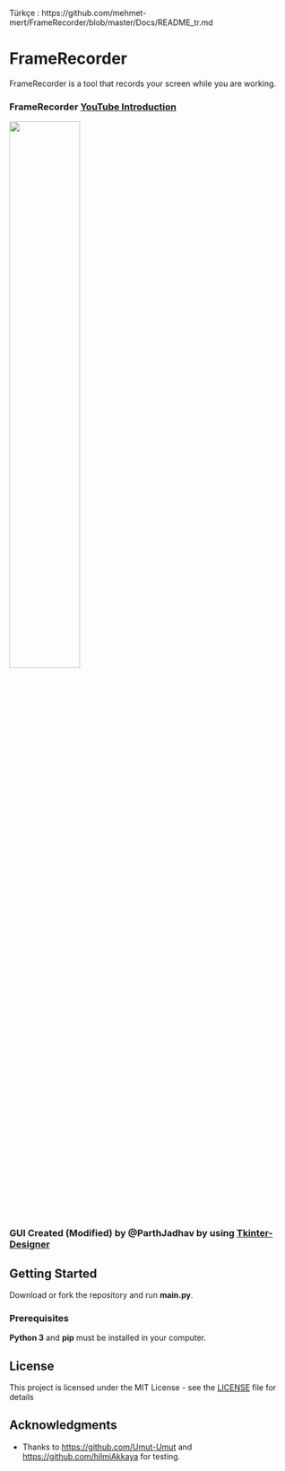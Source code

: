 <p> Türkçe : https://github.com/mehmet-mert/FrameRecorder/blob/master/Docs/README_tr.md</p>

# FrameRecorder

FrameRecorder is a tool that records your screen while you are working.

### FrameRecorder [YouTube Introduction](https://www.youtube.com/watch?v=lYoVWss5-F0&t=1s)

<img width=50% src="https://raw.githubusercontent.com/mehmet-mert/FrameRecorder/master/Docs/Ekran%20Al%C4%B1nt%C4%B1s%C4%B12.PNG">

### GUI Created (Modified) by @ParthJadhav by using [Tkinter-Designer](https://github.com/ParthJadhav/Tkinter-Designer)


## Getting Started

Download or fork the repository and run <b>main.py</b>.

### Prerequisites

<b>Python 3</b> and <b>pip</b> must be installed in your computer.

## License

This project is licensed under the MIT License - see the [LICENSE](https://github.com/mehmet-mert/FrameRecorder/blob/master/LICENSE) file for details

## Acknowledgments

* Thanks to https://github.com/Umut-Umut and https://github.com/hilmiAkkaya for testing.

